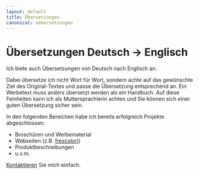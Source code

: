 ```yaml
---
layout: default
title: Übersetzungen
canonical: uebersetzungen
---
```

# Übersetzungen Deutsch -> Englisch

Ich biete auch Übersetzungen von Deutsch nach Englisch an.

Dabei übersetze ich nicht Wort für Wort, sondern achte auf das gewünschte Ziel des Original-Textes und passe die Übersetzung entsprechend an. Ein Werbetext muss anders übersetzt werden als ein Handbuch. Auf diese Feinheiten kann ich als Muttersprachlerin achten und Sie können sich einer guten Übersetzung sicher sein.

In den folgenden Bereichen habe ich bereits erfolgreich Projekte abgeschlossen:

*   Broschüren und Werbematerial
*   Webseiten (z.B. [frescolori](http://frescolori.de/?lang=en))
*   Produktbeschreibungen
*   u.v.m.

[Kontaktieren](kontakt) Sie mich einfach.
